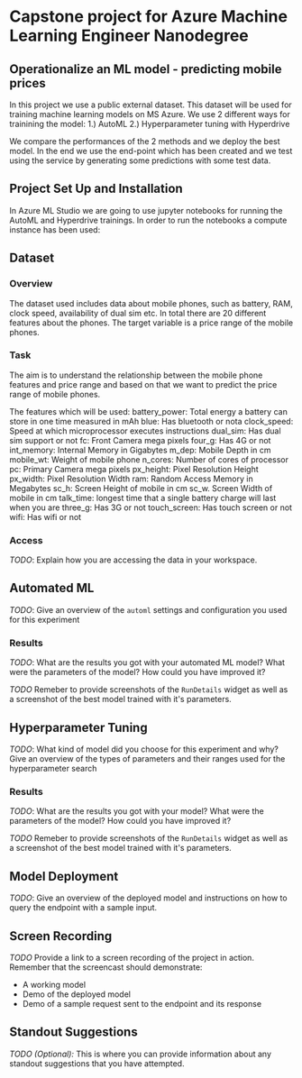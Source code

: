 
# Capstone project for Azure Machine Learning Engineer Nanodegree
## Operationalize an ML model  - predicting mobile prices 


In this project we use a public external dataset.
This dataset will be used for training machine learning models on MS Azure. We use 2 different ways for trainining the model:
1.) AutoML
2.) Hyperparameter tuning with Hyperdrive

We compare the performances of the 2 methods and we deploy the best model.
In the end we use the end-point which has been created and we test using the service by generating some predictions with some test data.


## Project Set Up and Installation

In Azure ML Studio we are going to use jupyter notebooks for running the AutoML and Hyperdrive trainings.
In order to run the notebooks a compute instance has been used:

## Dataset

### Overview

The dataset used includes data about mobile phones, such as battery, RAM, clock speed, availability of dual sim etc.
In total there are 20 different features about the phones.
The target variable is a price range of the mobile phones.



### Task
The aim is to understand the relationship between the mobile phone features and price range and based on that we want to predict the price range of mobile phones.

The features which will be used:
battery_power: Total energy a battery can store in one time measured in mAh
blue: Has bluetooth or nota
clock_speed: Speed at which microprocessor executes instructions
dual_sim: Has dual sim support or not
fc: Front Camera mega pixels
four_g: Has 4G or not
int_memory: Internal Memory in Gigabytes
m_dep: Mobile Depth in cm
mobile_wt: Weight of mobile phone
n_cores: Number of cores of processor
pc: Primary Camera mega pixels
px_height: Pixel Resolution Height
px_width: Pixel Resolution Width
ram: Random Access Memory in Megabytes
sc_h: Screen Height of mobile in cm
sc_w. Screen Width of mobile in cm
talk_time: longest time that a single battery charge will last when you are
three_g: Has 3G or not
touch_screen: Has touch screen or not
wifi: Has wifi or not


### Access
*TODO*: Explain how you are accessing the data in your workspace.

## Automated ML
*TODO*: Give an overview of the `automl` settings and configuration you used for this experiment

### Results
*TODO*: What are the results you got with your automated ML model? What were the parameters of the model? How could you have improved it?

*TODO* Remeber to provide screenshots of the `RunDetails` widget as well as a screenshot of the best model trained with it's parameters.

## Hyperparameter Tuning
*TODO*: What kind of model did you choose for this experiment and why? Give an overview of the types of parameters and their ranges used for the hyperparameter search


### Results
*TODO*: What are the results you got with your model? What were the parameters of the model? How could you have improved it?

*TODO* Remeber to provide screenshots of the `RunDetails` widget as well as a screenshot of the best model trained with it's parameters.

## Model Deployment
*TODO*: Give an overview of the deployed model and instructions on how to query the endpoint with a sample input.

## Screen Recording
*TODO* Provide a link to a screen recording of the project in action. Remember that the screencast should demonstrate:
- A working model
- Demo of the deployed  model
- Demo of a sample request sent to the endpoint and its response

## Standout Suggestions
*TODO (Optional):* This is where you can provide information about any standout suggestions that you have attempted.
